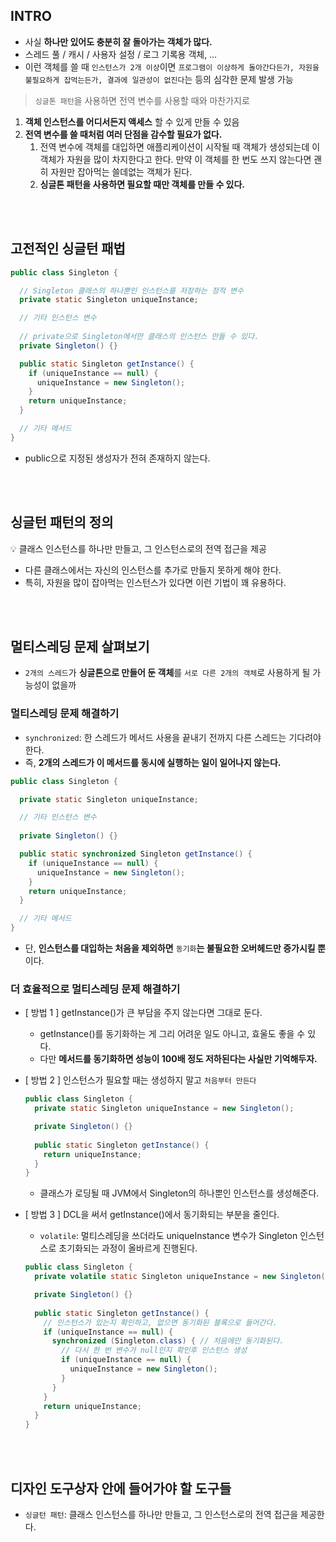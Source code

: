 ## INTRO

- 사실 **하나만 있어도 충분히 잘 돌아가는 객체가 많다.**
- 스레드 풀 / 캐시 / 사용자 설정 / 로그 기록용 객체, …
- 이런 객체를 쓸 때 `인스턴스가 2개 이상`이면 `프로그램이 이상하게 돌아간다든가, 자원을 불필요하게 잡먹는든가, 결과에 일관성이 없진다`는 등의 심각한 문제 발생 가능

> `싱글톤 패턴`을 사용하면 전역 변수를 사용할 때와 마찬가지로
> 
1. **객체 인스턴스를 어디서든지 액세스** 할 수 있게 만들 수 있음
2. **전역 변수를 쓸 때처럼 여러 단점을 감수할 필요가 없다.**
    1. 전역 변수에 객체를 대입하면 애플리케이션이 시작될 때 객체가 생성되는데 이 객체가 자원을 많이 차지한다고 한다. 만약 이 객체를 한 번도 쓰지 않는다면 괜히 자원만 잡아먹는 쓸데없는 객체가 된다.
    2. **싱글톤 패턴을 사용하면 필요할 때만 객체를 만들 수 있다.**

<br>
<br>

## 고전적인 싱글턴 패법

```java
public class Singleton {

  // Singleton 클래스의 하나뿐인 인스턴스를 저장하는 정적 변수
  private static Singleton uniqueInstance;

  // 기타 인스턴스 변수
	
  // private으로 Singleton에서만 클래스의 인스턴스 만들 수 있다.
  private Singleton() {}

  public static Singleton getInstance() {
    if (uniqueInstance == null) {
      uniqueInstance = new Singleton();
    }
    return uniqueInstance;
  }

  // 기타 메서드
}
```

- public으로 지정된 생성자가 전혀 존재하지 않는다.

<br>
<br>

## 싱글턴 패턴의 정의

💡 클래스 인스턴스를 하나만 만들고, 그 인스턴스로의 전역 접근을 제공

- 다른 클래스에서는 자신의 인스턴스를 추가로 만들지 못하게 해야 한다.
- 특히, 자원을 많이 잡아먹는 인스턴스가 있다면 이런 기법이 꽤 유용하다.


<br>
<br>

## 멀티스레딩 문제 살펴보기

- `2개의 스레드`가 **싱글톤으로 만들어 둔 객체**를 `서로 다른 2개의 객체`로 사용하게 될 가능성이 없을까

### 멀티스레딩 문제 해결하기

- `synchronized`: 한 스레드가 메서드 사용을 끝내기 전까지 다른 스레드는 기다려야 한다.
- 즉, **2개의 스레드가 이 메서드를 동시에 실행하는 일이 일어나지 않는다.**

```java
public class Singleton {

  private static Singleton uniqueInstance;

  // 기타 인스턴스 변수
	
  private Singleton() {}

  public static synchronized Singleton getInstance() {
    if (uniqueInstance == null) {
      uniqueInstance = new Singleton();
    }
    return uniqueInstance;
  }

  // 기타 메서드
}
```

- 단, **인스턴스를 대입하는 처음을 제외하면** `동기화`**는 불필요한 오버헤드만 증가시킬 뿐**이다.

### 더 효율적으로 멀티스레딩 문제 해결하기

- [ 방법 1 ] getInstance()가 큰 부담을 주지 않는다면 그대로 둔다.
    - getInstance()를 동기화하는 게 그리 어려운 일도 아니고, 효울도 좋을 수 있다.
    - 다만 **메서드를 동기화하면 성능이 100배 정도 저하된다는 사실만 기억해두자.**
- [ 방법 2 ] 인스턴스가 필요할 때는 생성하지 말고 `처음부터 만든다`
    
    ```java
    public class Singleton {
      private static Singleton uniqueInstance = new Singleton();
    
      private Singleton() {}
    	
      public static Singleton getInstance() {
        return uniqueInstance;
      }
    }
    ```
    
    - 클래스가 로딩될 때 JVM에서 Singleton의 하나뿐인 인스턴스를 생성해준다.
- [ 방법 3 ] DCL을 써서 getInstance()에서 동기화되는 부분을 줄인다.
    - `volatile`: 멀티스레딩을 쓰더라도 uniqueInstance 변수가 Singleton 인스턴스로 초기화되는 과정이 올바르게 진행된다.
    
    ```java
    public class Singleton {
      private volatile static Singleton uniqueInstance = new Singleton();
    
      private Singleton() {}
    	
      public static Singleton getInstance() {
        // 인스턴스가 있는지 확인하고, 없으면 동기화된 블록으로 들어간다.
        if (uniqueInstance == null) {
          synchronized (Singleton.class) { // 처음에만 동기화된다.
            // 다시 한 번 변수가 null인지 확인후 인스턴스 생성
            if (uniqueInstance == null) {
              uniqueInstance = new Singleton();
            }
          }
        }
        return uniqueInstance;
      }
    }
    ```

<br>
<br>

## 디자인 도구상자 안에 들어가야 할 도구들

- `싱글턴 패턴`: 클래스 인스턴스를 하나만 만들고, 그 인스턴스로의 전역 접근을 제공한다.
